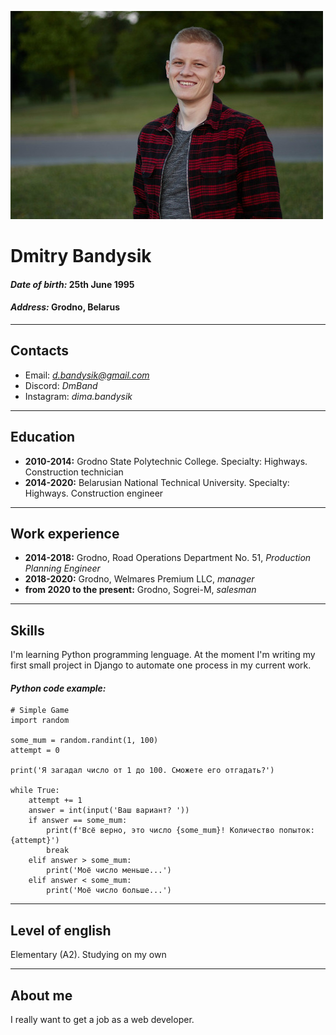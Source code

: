 ![Фото](assets/img/image.jpg "Фото")
# Dmitry Bandysik 
#### _Date of birth:_ 25th June 1995
#### _Address:_ Grodno, Belarus

***

## Contacts
* Email: *d.bandysik@gmail.com*
* Discord: *DmBand*
* Instagram: *dima.bandysik*

***

## Education
* **2010-2014:** Grodno State Polytechnic College. Specialty: Highways. Construction technician
* **2014-2020:** Belarusian National Technical University. Specialty: Highways. Construction engineer

***

## Work experience
* **2014-2018:** Grodno, Road Operations Department No. 51, *Production Planning Engineer*
* **2018-2020:** Grodno, Welmares Premium LLC, *manager*
* **from 2020 to the present:** Grodno, Sogrei-M, *salesman*

***

## Skills
I'm learning Python programming lenguage. At the moment I'm writing my first small project in Django to automate one process in my current work.

#### *Python code example:*
```
# Simple Game
import random

some_mum = random.randint(1, 100)
attempt = 0

print('Я загадал число от 1 до 100. Сможете его отгадать?')

while True:
    attempt += 1
    answer = int(input('Ваш вариант? '))
    if answer == some_mum:
        print(f'Всё верно, это число {some_mum}! Количество попыток: {attempt}')
        break
    elif answer > some_mum:
        print('Моё число меньше...')
    elif answer < some_mum:
        print('Моё число больше...')
```

***

## Level of english
Elementary (A2). Studying on my own

***

## About me
I really want to get a job as a web developer.



